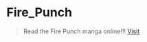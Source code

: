 # Fire_Punch
> Read the Fire Punch manga online!!!
> [Visit](https://wayexit995.github.io/Fire_Punch/)
